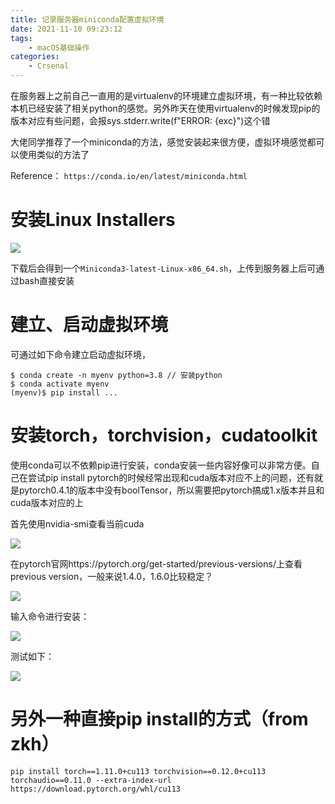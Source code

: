 ```yaml
---
title: 记录服务器miniconda配置虚拟环境
date: 2021-11-10 09:23:12
tags:
    - macOS基础操作
categories:
	- Crsenal
---
```


在服务器上之前自己一直用的是virtualenv的环境建立虚拟环境，有一种比较依赖本机已经安装了相关python的感觉。另外昨天在使用virtualenv的时候发现pip的版本对应有些问题，会报sys.stderr.write(f"ERROR: {exc}")这个错

大佬同学推荐了一个miniconda的方法，感觉安装起来很方便，虚拟环境感觉都可以使用类似的方法了

<!--more-->

Reference：
```https://conda.io/en/latest/miniconda.html```

# 安装Linux Installers

![](http://yixuan004.oss-cn-hangzhou.aliyuncs.com/img/2021-11-10-09-43-27.png)

下载后会得到一个```Miniconda3-latest-Linux-x86_64.sh```，上传到服务器上后可通过bash直接安装

# 建立、启动虚拟环境

可通过如下命令建立启动虚拟环境，

```shell
$ conda create -n myenv python=3.8 // 安装python
$ conda activate myenv
(myenv)$ pip install ... 
```

# 安装torch，torchvision，cudatoolkit

使用conda可以不依赖pip进行安装，conda安装一些内容好像可以非常方便。自己在尝试pip install pytorch的时候经常出现和cuda版本对应不上的问题，还有就是pytorch0.4.1的版本中没有boolTensor，所以需要把pytorch搞成1.x版本并且和cuda版本对应的上

首先使用nvidia-smi查看当前cuda

![](http://yixuan004.oss-cn-hangzhou.aliyuncs.com/img/2021-11-13-16-20-10.png)

在pytorch官网https://pytorch.org/get-started/previous-versions/上查看previous version，一般来说1.4.0，1.6.0比较稳定？

![](http://yixuan004.oss-cn-hangzhou.aliyuncs.com/img/2021-11-13-16-21-01.png)

输入命令进行安装：

![](http://yixuan004.oss-cn-hangzhou.aliyuncs.com/img/2021-11-13-16-21-42.png)

测试如下：

![](http://yixuan004.oss-cn-hangzhou.aliyuncs.com/img/2021-11-13-16-35-55.png)


# 另外一种直接pip install的方式（from zkh）

```shell
pip install torch==1.11.0+cu113 torchvision==0.12.0+cu113 torchaudio==0.11.0 --extra-index-url https://download.pytorch.org/whl/cu113
```